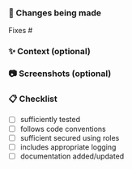 ### 🔧 Changes being made

<!--
Use this section to describe the changes you've made. You should let your code explain the "what", and mostly focus on
the "why".
-->

<!-- Link to a GitHub issue. See this doc: https://docs.github.com/en/issues/tracking-your-work-with-issues/linking-a-pull-request-to-an-issue -->
Fixes #

### ✨ Context (optional)

<!--
If necessary, use this section to add any additional context so that those reviewing the PR understand what this PR is
trying to achieve. If not applicable, simply put "N/A".
-->

### 📷 Screenshots (optional)

<!--
Include any screenshots so that those reviewing can quickly see the changes. If not applicable, simply put "N/A".
-->

### 📋 Checklist

<!--
Use this checklist to ensure the pull request is ready. Check any completed items and ~cross out~ any items which do not
apply.
-->

- [ ] sufficiently tested
- [ ] follows code conventions
- [ ] sufficient secured using roles
- [ ] includes appropriate logging
- [ ] documentation added/updated
